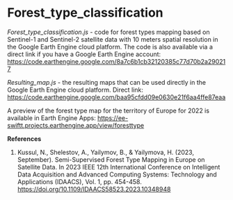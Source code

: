 # Forest_type_classification

_Forest_type_classification.js_ - code for forest types mapping based on Sentinel-1 and Sentinel-2 satellite data with 10 meters spatial resolution in the Google Earth Engine cloud platform.
The code is also available via a direct link if you have a Google Earth Engine account: 
https://code.earthengine.google.com/8a7c6b1cb32120385c77d70b2a290217 

_Resulting_map.js_ - the resulting maps that can be used directly in the Google Earth Engine cloud platform. Direct link: https://code.earthengine.google.com/baa95cfdd09e0630e21f6aa4ffe87eaa


A preview of the forest type map for the territory of Europe for 2022 is available in Earth Engine Apps: 
https://ee-swiftt.projects.earthengine.app/view/foresttype 

**References**
1. Kussul, N., Shelestov, A., Yailymov, B., & Yailymova, H. (2023, September). Semi-Supervised Forest Type Mapping in Europe on Satellite Data. In 2023 IEEE 12th International Conference on Intelligent Data Acquisition and Advanced Computing Systems: Technology and Applications (IDAACS), Vol. 1, pp. 454-458. https://doi.org/10.1109/IDAACS58523.2023.10348948 
